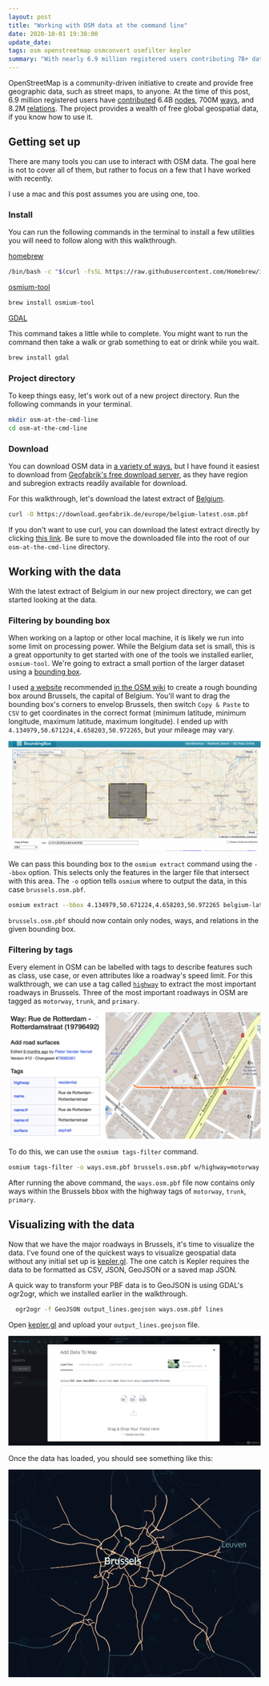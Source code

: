 ```yaml
---
layout: post
title: "Working with OSM data at the command line"
date: 2020-10-01 19:30:00
update_date:
tags: osm openstreetmap osmconvert osmfilter kepler
summary: "With nearly 6.9 million registered users contributing 7B+ data points, OpenStreetMap provides a wealth of free global geospatial data, if you know how to use it."
---
```


OpenStreetMap is a community-driven initiative to create and provide free geographic data, such as street maps, to anyone. At the time of this post, 6.9 million registered users have [contributed](https://www.openstreetmap.org/stats/data_stats.html) 6.4B [nodes](https://wiki.openstreetmap.org/wiki/Node), 700M [ways](https://wiki.openstreetmap.org/wiki/Way), and 8.2M [relations](https://wiki.openstreetmap.org/wiki/Relation). The project provides a wealth of free global geospatial data, if you know how to use it.

## Getting set up

There are many tools you can use to interact with OSM data. The goal here is not to cover all of them, but rather to focus on a few that I have worked with recently.

I use a mac and this post assumes you are using one, too.

### Install

You can run the following commands in the terminal to install a few utilities you will need to follow along with this walkthrough.

[homebrew](https://brew.sh/)
~~~ sh
/bin/bash -c "$(curl -fsSL https://raw.githubusercontent.com/Homebrew/install/master/install.sh)"
~~~

[osmium-tool](https://osmcode.org/osmium-tool/)
~~~ sh
brew install osmium-tool
~~~

[GDAL](https://gdal.org/)

This command takes a little while to complete. You might want to run the command then take a walk or grab something to eat or drink while you wait.
~~~ sh
brew install gdal
~~~

### Project directory

To keep things easy, let's work out of a new project directory. Run the following commands in your terminal.

~~~ sh
mkdir osm-at-the-cmd-line
cd osm-at-the-cmd-line
~~~

### Download

You can download OSM data in [a variety of ways](https://wiki.openstreetmap.org/wiki/Downloading_data), but I have found it easiest to download from [Geofabrik's free download server](https://download.geofabrik.de/), as they have region and subregion extracts readily available for download.

For this walkthrough, let's download the latest extract of [Belgium](https://download.geofabrik.de/europe/belgium.html).

~~~ sh
curl -O https://download.geofabrik.de/europe/belgium-latest.osm.pbf
~~~

If you don't want to use curl, you can download the latest extract directly by clicking [this link](https://download.geofabrik.de/europe/belgium-latest.osm.pbf). Be sure to move the downloaded file into the root of our `osm-at-the-cmd-line` directory.

## Working with the data

With the latest extract of Belgium in our new project directory, we can get started looking at the data.

### Filtering by bounding box

When working on a laptop or other local machine, it is likely we run into some limit on processing power. While the Belgium data set is small, this is a great opportunity to get started with one of the tools we installed earlier, `osmium-tool`. We're going to extract a small portion of the larger dataset using a [bounding box](https://wiki.openstreetmap.org/wiki/Bounding_Box).

I used [a website](https://boundingbox.klokantech.com/) recommended [in the OSM wiki](https://wiki.openstreetmap.org/wiki/Bounding_Box#Visually_defining_a_bbox) to create a rough bounding box around Brussels, the capital of Belgium. You'll want to drag the bounding box's corners to envelop Brussels, then switch `Copy & Paste` to `CSV` to get coordinates in the correct format (minimum latitude, minimum longitude, maximum latitude, maximum longitude). I ended up with `4.134979,50.671224,4.658203,50.972265`, but your mileage may vary.

![bbox](/assets/images/osm-at-the-command-line/bbox.jpg)

We can pass this bounding box to the `osmium extract` command using the `--bbox` option. This selects only the features in the larger file that intersect with this area. The `-o` option tells `osmium` where to output the data, in this case `brussels.osm.pbf`.

~~~ sh
osmium extract --bbox 4.134979,50.671224,4.658203,50.972265 belgium-latest.osm.pbf -o brussels.osm.pbf
~~~

`brussels.osm.pbf` should now contain only nodes, ways, and relations in the given bounding box.

### Filtering by tags

Every element in OSM can be labelled with tags to describe features such as class, use case, or even attributes like a roadway's speed limit. For this walkthrough, we can use a tag called [`highway`](https://wiki.openstreetmap.org/wiki/Key:highway) to extract the most important roadways in Brussels. Three of the most important roadways in OSM are tagged as `motorway`, `trunk`, and `primary`.

![tags](/assets/images/osm-at-the-command-line/tags.jpg)

To do this, we can use the `osmium tags-filter` command.

~~~ sh
osmium tags-filter -o ways.osm.pbf brussels.osm.pbf w/highway=motorway,trunk,primary
~~~

After running the above command, the `ways.osm.pbf` file now contains only ways within the Brussels bbox with the highway tags of `motorway`, `trunk`, `primary`.

## Visualizing with the data

Now that we have the major roadways in Brussels, it's time to visualize the data. I've found one of the quickest ways to visualize geospatial data without any initial set up is [kepler.gl](https://kepler.gl/demo). The one catch is Kepler requires the data to be formatted as CSV, JSON, GeoJSON or a saved map JSON.

A quick way to transform your PBF data is to GeoJSON is using GDAL's ogr2ogr, which we installed earlier in the walkthrough.

~~~ sh
  ogr2ogr -f GeoJSON output_lines.geojson ways.osm.pbf lines
~~~

Open [kepler.gl](https://kepler.gl/demo) and upload your `output_lines.geojson` file.

![upload](/assets/images/osm-at-the-command-line/kepler-upload.jpg)

Once the data has loaded, you should see something like this:

![belgium-ways](/assets/images/osm-at-the-command-line/kepler.jpg)
